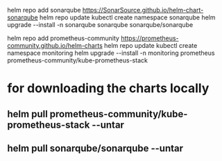 helm repo add sonarqube https://SonarSource.github.io/helm-chart-sonarqube
helm repo update
kubectl create namespace sonarqube
helm upgrade --install -n sonarqube sonarqube sonarqube/sonarqube


helm repo add prometheus-community https://prometheus-community.github.io/helm-charts
helm repo update
kubectl create namespace monitoring
helm upgrade --install -n monitoring prometheus prometheus-community/kube-prometheus-stack

# for downloading the charts locally 
## helm pull prometheus-community/kube-prometheus-stack --untar 
## helm pull sonarqube/sonarqube --untar